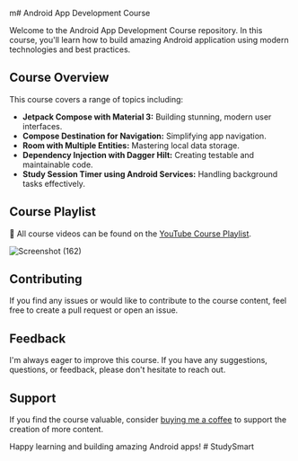 m# Android App Development Course

Welcome to the Android App Development Course repository. In this course, you'll learn how to build amazing Android application using modern technologies and best practices.

## Course Overview

This course covers a range of topics including:

- **Jetpack Compose with Material 3:** Building stunning, modern user interfaces.
- **Compose Destination for Navigation:** Simplifying app navigation.
- **Room with Multiple Entities:** Mastering local data storage.
- **Dependency Injection with Dagger Hilt:** Creating testable and maintainable code.
- **Study Session Timer using Android Services:** Handling background tasks effectively.

## Course Playlist

🎥 All course videos can be found on the [YouTube Course Playlist](https://youtube.com/playlist?list=PL1b73-6UjePA9ck6zJjMJoq_8TOxBgdsc&si=z0pG20iCs3Q3eKeY).

![Screenshot (162)](https://github.com/CodeInKotLang/StudySmart/assets/110901093/a75366b9-23be-462f-b1b2-f6ad9da43317)


## Contributing

If you find any issues or would like to contribute to the course content, feel free to create a pull request or open an issue.

## Feedback

I'm always eager to improve this course. If you have any suggestions, questions, or feedback, please don't hesitate to reach out.

## Support

If you find the course valuable, consider [buying me a coffee](https://ko-fi.com/mohammadarif) to support the creation of more content.

Happy learning and building amazing Android apps!
#   S t u d y S m a r t  
 